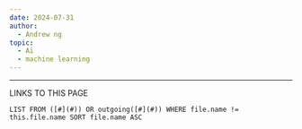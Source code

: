 ```yaml
---
date: 2024-07-31
author:
  - Andrew ng
topic:
  - Ai
  - machine learning
---
```


----
LINKS TO THIS PAGE 
```dataview
LIST FROM ([#](#)) OR outgoing([#](#)) WHERE file.name != this.file.name SORT file.name ASC 
```

